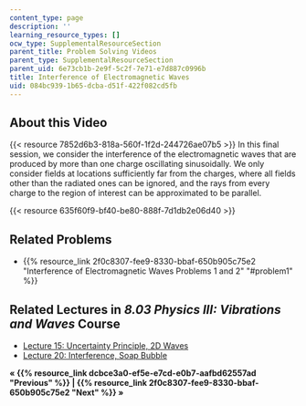 ```yaml
---
content_type: page
description: ''
learning_resource_types: []
ocw_type: SupplementalResourceSection
parent_title: Problem Solving Videos
parent_type: SupplementalResourceSection
parent_uid: 6e73cb1b-2e9f-5c2f-7e71-e7d887c0996b
title: Interference of Electromagnetic Waves
uid: 084bc939-1b65-dcba-d51f-422f082cd5fb
---
```


About this Video
----------------

{{< resource 7852d6b3-818a-560f-1f2d-244726ae07b5 >}} In this final session, we consider the interference of the electromagnetic waves that are produced by more than one charge oscillating sinusoidally. We only consider fields at locations sufficiently far from the charges, where all fields other than the radiated ones can be ignored, and the rays from every charge to the region of interest can be approximated to be parallel.

{{< resource 635f60f9-bf40-be80-888f-7d1db2e06d40 >}}

Related Problems
----------------

*   {{% resource_link 2f0c8307-fee9-8330-bbaf-650b905c75e2 "Interference of Electromagnetic Waves Problems 1 and 2" "#problem1" %}}

Related Lectures in _8.03 Physics III: Vibrations and Waves_ Course
-------------------------------------------------------------------

*   [Lecture 15: Uncertainty Principle, 2D Waves](/courses/8-03sc-physics-iii-vibrations-and-waves-fall-2016/pages/part-ii-electromagnetic-waves/lecture-15)
*   [Lecture 20: Interference, Soap Bubble](/courses/8-03sc-physics-iii-vibrations-and-waves-fall-2016/pages/part-iii-optics/lecture-20)

**« {{% resource_link dcbce3a0-ef5e-e7cd-e0b7-aafbd62557ad "Previous" %}} | {{% resource_link 2f0c8307-fee9-8330-bbaf-650b905c75e2 "Next" %}} »**